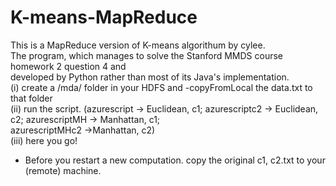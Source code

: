 # K-means-MapReduce
This is a MapReduce version of K-means algorithum by cylee. </br>
The program, which manages to solve the Stanford MMDS course homework 2 question 4 and </br>
developed by Python rather than most of its Java's implementation. </br>
(i) create a /mda/ folder in your HDFS and -copyFromLocal the data.txt to that folder </br>
(ii) run the script. (azurescript -> Euclidean, c1; azurescriptc2 -> Euclidean, c2; azurescriptMH -> Manhattan, c1; </br> azurescriptMHc2 ->Manhattan, c2) </br>
(iii) here you go! </br>
* Before you restart a new computation. copy the original c1, c2.txt to your (remote) machine. 
